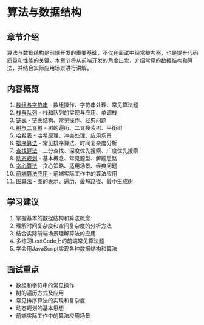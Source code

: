 # 算法与数据结构

## 章节介绍

算法与数据结构是前端开发的重要基础，不仅在面试中经常被考察，也是提升代码质量和性能的关键。本章节将从前端开发的角度出发，介绍常见的数据结构和算法，并结合实际应用场景进行讲解。

## 内容概览

1. [数组与字符串](./01-数组与字符串.md) - 数组操作、字符串处理、常见算法题
2. [栈与队列](./02-栈与队列.md) - 栈和队列的实现与应用、单调栈
3. [链表](./03-链表.md) - 链表结构、常见操作、经典问题
4. [树与二叉树](./04-树与二叉树.md) - 树的遍历、二叉搜索树、平衡树
5. [哈希表](./05-哈希表.md) - 哈希原理、冲突处理、应用场景
6. [排序算法](./06-排序算法.md) - 常见排序算法、时间复杂度分析
7. [查找算法](./07-查找算法.md) - 二分查找、深度优先搜索、广度优先搜索
8. [动态规划](./08-动态规划.md) - 基本概念、常见题型、解题思路
9. [贪心算法](./09-贪心算法.md) - 贪心策略、适用场景、经典问题
10. [前端算法应用](./10-前端算法应用.md) - 前端实际工作中的算法应用
11. [图算法](./11-图算法.md) - 图的表示、遍历、最短路径、最小生成树

## 学习建议

1. 掌握基本的数据结构和算法概念
2. 理解时间复杂度和空间复杂度的分析方法
3. 结合实际前端场景理解算法的应用
4. 多练习LeetCode上的前端常见算法题
5. 学会用JavaScript实现各种数据结构和算法

## 面试重点

- 数组和字符串的常见操作
- 树的遍历方式及应用
- 常见排序算法的实现和复杂度
- 动态规划的基本思想
- 前端实际工作中的算法应用场景